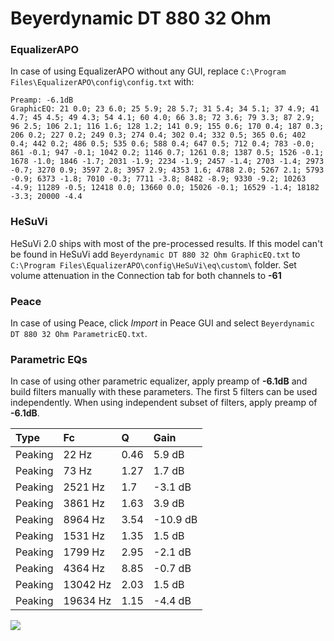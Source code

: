 # Beyerdynamic DT 880 32 Ohm

### EqualizerAPO
In case of using EqualizerAPO without any GUI, replace `C:\Program Files\EqualizerAPO\config\config.txt`
with:
```
Preamp: -6.1dB
GraphicEQ: 21 0.0; 23 6.0; 25 5.9; 28 5.7; 31 5.4; 34 5.1; 37 4.9; 41 4.7; 45 4.5; 49 4.3; 54 4.1; 60 4.0; 66 3.8; 72 3.6; 79 3.3; 87 2.9; 96 2.5; 106 2.1; 116 1.6; 128 1.2; 141 0.9; 155 0.6; 170 0.4; 187 0.3; 206 0.2; 227 0.2; 249 0.3; 274 0.4; 302 0.4; 332 0.5; 365 0.6; 402 0.4; 442 0.2; 486 0.5; 535 0.6; 588 0.4; 647 0.5; 712 0.4; 783 -0.0; 861 -0.1; 947 -0.1; 1042 0.2; 1146 0.7; 1261 0.8; 1387 0.5; 1526 -0.1; 1678 -1.0; 1846 -1.7; 2031 -1.9; 2234 -1.9; 2457 -1.4; 2703 -1.4; 2973 -0.7; 3270 0.9; 3597 2.8; 3957 2.9; 4353 1.6; 4788 2.0; 5267 2.1; 5793 -0.9; 6373 -1.8; 7010 -0.3; 7711 -3.8; 8482 -8.9; 9330 -9.2; 10263 -4.9; 11289 -0.5; 12418 0.0; 13660 0.0; 15026 -0.1; 16529 -1.4; 18182 -3.3; 20000 -4.4
```

### HeSuVi
HeSuVi 2.0 ships with most of the pre-processed results. If this model can't be found in HeSuVi add
`Beyerdynamic DT 880 32 Ohm GraphicEQ.txt` to `C:\Program Files\EqualizerAPO\config\HeSuVi\eq\custom\` folder.
Set volume attenuation in the Connection tab for both channels to **-61**

### Peace
In case of using Peace, click *Import* in Peace GUI and select `Beyerdynamic DT 880 32 Ohm ParametricEQ.txt`.

### Parametric EQs
In case of using other parametric equalizer, apply preamp of **-6.1dB** and build filters manually
with these parameters. The first 5 filters can be used independently.
When using independent subset of filters, apply preamp of **-6.1dB**.

| Type    | Fc       |    Q | Gain     |
|:--------|:---------|:-----|:---------|
| Peaking | 22 Hz    | 0.46 | 5.9 dB   |
| Peaking | 73 Hz    | 1.27 | 1.7 dB   |
| Peaking | 2521 Hz  | 1.7  | -3.1 dB  |
| Peaking | 3861 Hz  | 1.63 | 3.9 dB   |
| Peaking | 8964 Hz  | 3.54 | -10.9 dB |
| Peaking | 1531 Hz  | 1.35 | 1.5 dB   |
| Peaking | 1799 Hz  | 2.95 | -2.1 dB  |
| Peaking | 4364 Hz  | 8.85 | -0.7 dB  |
| Peaking | 13042 Hz | 2.03 | 1.5 dB   |
| Peaking | 19634 Hz | 1.15 | -4.4 dB  |

![](https://raw.githubusercontent.com/jaakkopasanen/AutoEq/master/results/rtings/sbaf-serious/Beyerdynamic%20DT%20880%2032%20Ohm/Beyerdynamic%20DT%20880%2032%20Ohm.png)